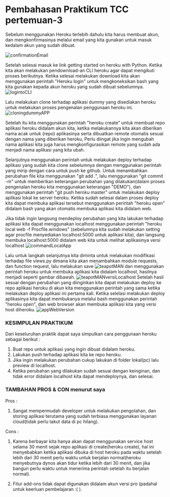 <h1> Pembahasan Praktikum TCC pertemuan-3 </h1>
 
Sebelum menggunakan Heroku terlebih dahulu kita harus membuat akun, dan mengkonfirmasinya melalui email yang kita gunakan untuk masuk kedalam akun yang sudah dibuat.

![confirmationEmail](/img/image-01..jpg)

Setelah selesai masuk ke link getting started on heroku with Python. Ketika kita akan melakukan pendownload-an CLI heroku agar dapat mengikuti proses berikutnya. Ketika selesai melakukan download kita akan menggunakan perintah "Heroku login" untuk mengkoneksikan bash yang kita gunakan kepada akun heroku yang sudah dibuat sebelumnya.
![logintoCLI](/img/image-02.jpg)

Lalu melakukan clone terhadap aplikasi dummy yang disediakan heroku untuk melakukan proses pengenalan penggunaan heroku ini.
![cloningdummyAPP](/img/image-03.jpg)

Setelah itu kita menggunakan perintah "heroku create" untuk membuat repo aplikasi heroku didalam akun kita, ketika melakukannya kita akan diberikan nama acak untuk (repo) aplikasinya serta dibuatkan remote otomatis sesuai dengan nama yang diberikan heroku, Perlu diingat jika ingin mengubah nama aplikasi kita juga harus mengkonfigurasikan remote yang sudah ada menjadi nama aplikasi yang kita ubah.

Selanjutnya menggunakan perintah untuk melakukan deploy terhadap aplikasi yang sudah kita clone sebelumnya dengan menggunakan perintah yang mirip dengan cara untuk push ke github. Untuk menambahkan perubahan file kita menggunakan "git add .", lalu menggunakan "git commit -m" untuk memberikan keterangan perubahan yang dilakukan(dalam proses pengenalan heroku kita menggunakan keterangan "DEMO"), dan menggunakan perintah "git push heroku master" untuk melakukan deploy aplikasi lokal ke server heroku. Ketika sudah selesai dalam proses deploy kita dapat membuka aplikasi tersebut menggunakan perintah "heroku open" didalam bash yang akan otomatis membuka aplikasi kita didalam web.

Jika tidak ingin langsung mendeploy perubahan yang kita lakukan terhadap aplikasi kita dapat menggunakan localhost menggunakan perintah "heroku local web -f Procfile.windows" (sebelumnya kita sudah melakukan setting agar procfile menyediakan localhost:5000 untuk aplikasi kita), dan langsung membuka localhost:5000 didalam web kita untuk melihat aplikasinya versi localhost
![commandLocalApp](/img/image-05.jpg)

Lalu untuk langkah selanjutnya kita diminta untuk melakukan modifikasi terhadap file views.py dimana kita akan menambahkan module requests, dan function request, lalu melakukan save
![teapotMAN](/img/image-06.jpg) dan menggunakan perintah heroku untuk membuka aplikasi kita didalam localhost, hasilnya menjadi seperti gambar dibawah.
![teapotMANversiLocalhost](/img/image-07.jpg)
Setelah hasil sesuai dengan perubahan yang diinginkan kita dapat melakukan deploy ke repo aplikasi heroku di akun kita menggunakan perintah yang sama ketika melakukan deploy aplikasi ini pertama kali. Ketika selelasi melakukan deploy aplikasinya kita dapat membukanya melalui bash menggunakan perintah "heroku open", dan web browser akan membuka aplikasi kita yang versi host diheroku. 
![appWebVersion](/img/image-08.jpg)

<h3>KESIMPULAN PRAKTIKUM</h3>

Dari keseluruhan praktik dapat saya simpulkan cara penggunaan heroku sebagai berikut :


1. Buat repo untuk aplikasi yang ingin dibuat didalam heroku.
2. Lakukan push terhadap aplikasi kita ke repo heroku.
3. Jika ingin melakukan perubahan cukup lakukan di folder lokal(pc) lalu preview di localhost.
4. Ketika perubahan yang dilakukan sudah sesuai dengan keinginan, dan tidak error didalam localhost kita dapat mendeploynya, dan selesai.

<h3>TAMBAHAN PROS & CON menurut saya</h3>
Pros :

1. Sangat mempermudah developer untuk melakukan pengolahan, dan storing aplikasi terutama yang sudah terbiasa menggunakan layanan cloud(tidak perlu takut data di pc hilang).

Cons :

1. Karena berbayar kita hanya akan dapat menggunakan service host selama 30 menit sejak repo aplikasi di create(heroku create), hal ini menyebabkan ketika aplikasi dibuka di host heroku pada waktu setelah lebih dari 30 menit perlu waktu untuk berjalan normal(heroku menyebutnya dynos akan tidur ketika lebih dari 30 menit, dan jika bangun perlu waktu untuk menerima perintah setelah itu berjalan normal).

2. Fitur add-ons tidak dapat digunakan didalam akun versi pro (padahal untuk keerluan pembelajaran :( ).

